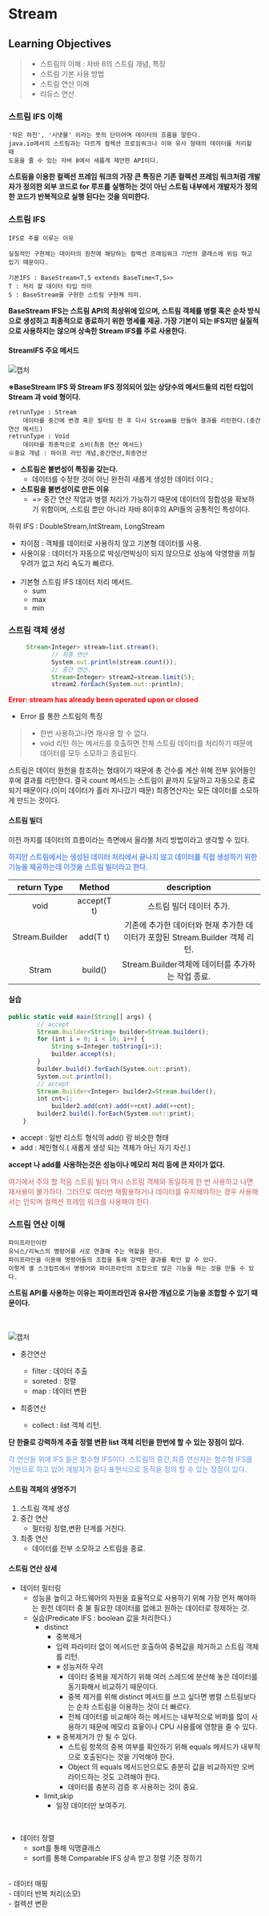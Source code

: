 # Stream
## Learning Objectives
> - 스트림의 이해 : 자바 8의 스트림 개념, 특징<br>
> - 스트림 기본 사용 방법<br>
> - 스트림 연산 이해<br>
> - 리듀스 연산.<br>



### 스트림 IFS 이해
    '작은 하천', '시냇물' 이라는 뜻의 단이어며 데이터의 흐름을 말한다.
    java.io에서의 스트림과는 다르게 컬렉션 프로임워크나 이와 유사 형태의 데이터를 처리할 때 
    도움을 줄 수 있는 자바 8에서 새롭게 제안한 API이다.

**스트림을 이용한 컬렉션 프레임 워크의 가장 큰 특징은 기존 컬렉션 프레임 워크처럼 개발자가 정의한 외부 코드로 for 루프를
실행하는 것이 아닌 스트림 내부에서 개발자가 정의한 코드가 반복적으로 실행 된다는 것을 의미한다.**


### 스트림 IFS 
    IFS로 주를 이루는 이유
    
    실질적인 구현체는 데이터의 원천에 해당하는 컬렉션 프레임워크 기반의 클래스에 위임 하고 있기 때문이다.

    기본IFS : BaseStream<T,S extends BaseTime<T,S>> 
    T : 처리 할 데이터 타입 의미
    S : BaseStream을 구현한 스트림 구현체 의미.

**BaseStream IFS는 스트림 API의 최상위에 있으며, 스트림 객체를 병렬 혹은 순차 방식으로 생성하고 최종적으로 종료하기 위한 명세를 제공.
가장 기본이 되는 IFS지만 실질적으로 사용하지는 않으며 상속한 Stream IFS를 주로 사용한다.**

#### StreamIFS 주요 메서드
![캡처](https://user-images.githubusercontent.com/67587446/111072565-7f870400-851e-11eb-9faf-537f3fcfe748.PNG)

**※BaseStream IFS 와 Stream IFS 정의되어 있는 상당수의 메서드들의 리턴 타입이 Stream 과 void 형이다.**

    retrunType : Stream
        데이터를 중간에 변경 혹은 필터링 한 후 다시 Stream을 만들어 결과를 리턴한다.(중간 연산 메서드)
    retrunType : Void
        데이터를 최종적으로 소비(최종 연산 메서드)
    ※중요 개념 : 파이프 라인 개념,중간연산,최종연산

- **스트림은 불변성이 특징을 갖는다.**
    - 데이터를 수정한 것이 아닌 완전히 새롭게 생성한 데이터 이다.;
- **스트림을 불변성이로 만든 이유**
    - => 중간 연산 작업과 병렬 처리가 가능하기 때문에 데이터의 정합성을 확보하기 위함이며, 스트림 뿐만 아니라 자바 8이후의 API들의 공통적인 특성이다.


하위 IFS :  DoubleStream,IntStream, LongStream
    <br>

- 차이점 : 객체를 데이터로 사용하지 않고 기본형 데이터를 사용.
- 사용이유 : 데이터가 자동으로 박싱/언박싱이 되지 않으므로 성능에 악영향을 끼칠 우려가 없고 처리 속도가 빠르다.
  <br>
  <br>
- 기본형 스트림 IFS 데이터 처리 메서드.
  - sum
  - max
  - min
    
### 스트림 객체 생성
```javascript
     Stream<Integer> stream=list.stream();
            // 최종 연산
            System.out.println(stream.count());
            // 중간 연산.
            Stream<Integer> stream2=stream.limit(5);
            stream2.forEach(System.out::println);
```
**<p style =color:red> Error: stream has already been operated upon or closed</p>**
 - Error 를 통한 스트림의 특징
>   - 한번 사용하고나면 재사용 할 수 없다.<br>
>   - void 리턴 하는 메서드를 호출하면 전체 스트림 데이터를 처리하기 때문에 데이터를 모두 소모하고 종료된다.
> 

스트림은 데이터 원천을 참조하는 형태이기 때문에 총 건수를 계산 위해 전부 읽어들인 후에 결과를 리턴한다.
결국 count 메서드는 스트림이 끝까지 도달하고 자동으로 종료되기 때문이다.(이미 데이터가 흘러 지나갔기 때문)
최종연산자는 모든 데이터를 소모하게 만드는 것이다.

#### 스트림 빌더
  이전 까지를 데이터의 흐름이라는 측면에서 올라블 처리 방법이라고 생각할 수 있다.**<p style="color:cornflowerblue">하지만 스트림에서는 생성된 데이터 처리에서 
  끝나지 않고 데이터를 직접 생성하기 위한 기능을 제공하는데 이것을 스트림 빌더라고 한다.**

|    return Type    	|    Method   	| description 	|
|:-----------------:	|:-----------:	|:-----------:	|
|        void       	| accept(T t) 	| 스트림 빌더 데이터 추가.|
| Stream.Builder<T> 	|   add(T t)  	| 기존에 추가한 데이터와 현재 추가한 데이터가 포함된 Stream.Builder 객체 리턴.|
|      Stram<T>     	|   build()   	| Stream.Builder객체에 데이터를 추가하는 작업 종료.             	|


  #### 실습
```javascript
public static void main(String[] args) {
        // accept
        Stream.Builder<String> builder=Stream.builder();
        for (int i = 0; i < 10; i++) {
            String s=Integer.toString(i+1);
            builder.accept(s);
        }
        builder.build().forEach(System.out::print);
        System.out.println();
        // accept
        Stream.Builder<Integer> builder2=Stream.builder();
        int cnt=1;
            builder2.add(cnt).add(++cnt).add(++cnt);
        builder2.build().forEach(System.out::print);
    }
```
- accept : 일반 리스트 형식의 add() 랑 비슷한 형태
- add : 체인형식.( 새롭게 생성 되는 객체가 아닌 자기 자신.)

**accept 나 add를 사용하는것은 성능이나 메모리 처리 등에 큰 차이가 없다.**

<p style="color: indianred"> 여기에서 주의 할 적음 스트림 빌더 역시 스트림 객체와 동일하게 한 번 
사용하고 나면 재사용이 불가하다. 그러므로 여러번 재활용하거나 데이터를 유지해야하는 경우 사용해서는 안되며
컬렉션 프레임 워크를 사용해야 한다.</p>

### 스트림 연산 이해
    파이프라인이란
    유닉스/리눅스의 명령어를 서로 연결해 주는 역할을 한다.
    파이프라인을 이용해 명령어들의 조합을 통해 강력한 결과를 확인 할 수 있다.
    이렇게 셸 스크립트에서 명령어와 파이프라인의 조합으로 많은 기능을 하는 것을 만들 수 있다.

  **스트림 API를 사용하는 이유는 파이프라인과 유사한 개념으로 기능을 조합할 수 있기 때문이다.**

<br><br>
  ![캡처](https://user-images.githubusercontent.com/67587446/111190525-8125fa00-85fa-11eb-9c07-4d11eb885cf8.PNG)

- 중간연산
  - filter : 데이터 추출
  - soreted : 정렬
  - map : 데이터 변환

- 최종연산  
  - collect : list 객체 리턴.

**단 한줄로 강력하게 추출 정렬 변환 list 객체 리턴을 한번에 할 수 있는 장점이 있다.**

<p style="color: cornflowerblue">각 연산들 위에 IFS 들은 함수형 IFS이다. 스트림의 중간,최종 연산자는 함수형 IFS를 기반으로 하고 있어 개발자가 람다 표현식으로 동작을 정의 할 수 있는 장점이 있다.</p>


#### 스트림 객체의 생명주기

1. 스트림 객체 생성
2. 중간 연산
   - 필터링 정렬,변환 단계를 거친다.
3. 최종 연산
    - 데이터를 전부 소모하고 스트림을 종료.
  
#### 스트림 연산 상세
- 데이터 필터링
  - 성능을 높이고 하드웨어의 자원을 효율적으로 사용하기 위해 가장 먼저 해야하는 원천 데이터 중 불 필요한 데이터를 없애고 원하는 데이터로 정제하는 것.
  - 실습(Predicate IFS : boolean 값을 처리한다.)
      - distinct
        - 중복제거
        - 입력 파라미터 없이 메서드만 호출하여 중복값을 제거하고 스트림 객체를 리턴.
        - ※ 성능저하 우려
          - 데이터 중복을 제거하기 위해 여러 스레드에 분산해 놓은 데이터를 동기화해서 비교하기 때문이다.
          - 중복 제거를 위해 distinct 메서드를 쓰고 싶다면 병렬 스트림보다는 순차 스트림을 이용하는 것이 더 빠르다.
          - 전체 데이터를 비교해야 하는 메서드는 내부적으로 버퍼를 많이 사용하기 때문에 메모리 효윻이나 CPU 사용률에 영향을 줄 수 있다.
        - ※ 중복제거가 안 될 수 있다.
          - 스트림 항목의 중복 여부를 확인하기 위해 equals 메서드가 내부적으로 호출된다는 것을 기억해야 한다.
          - Object 의 equals 메서드만으로도 충분히 값을 비교하지만 오버라이드하는 것도 고려해야 한다.
          - 데이터를 충분히 검증 후 사용하는 것이 중요.
      - limit,skip
        - 일정 데이터만 보여주기.
    
<br>

- 데이터 정렬
    - sort를 통해 익명클래스
    - sort를 통해 Comparable IFS 상속 받고 정렬 기준 정하기
<br>
- 데이터 매핑
<br>
- 데이터 반복 처리(소모)
<br>
- 컬렉션 변환
<br>